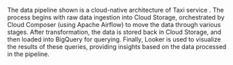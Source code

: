 


The data pipeline shown is a cloud-native architecture of Taxi service . The process begins with raw data ingestion into Cloud Storage, orchestrated by Cloud Composer (using Apache Airflow) to move the data through various stages. After transformation, the data is stored back in Cloud Storage, and then loaded into BigQuery for querying. Finally, Looker is used to visualize the results of these queries, providing insights based on the data processed in the pipeline.
